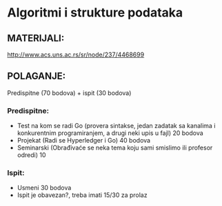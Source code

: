 # Algoritmi i strukture podataka

## MATERIJALI:
http://www.acs.uns.ac.rs/sr/node/237/4468699

## POLAGANJE:
Predispitne (70 bodova) + ispit (30 bodova)

### Predispitne:
- Test na kom se radi Go (provera sintakse, jedan zadatak sa kanalima i konkurentnim programiranjem, a drugi neki upis u fajl) 20 bodova
- Projekat (Radi se Hyperledger i Go) 40 bodova
- Seminarski (Obrađivaće se neka tema koju sami smislimo ili profesor odredi) 10


### Ispit:
- Usmeni 30 bodova
- Ispit je obavezan?, treba imati 15/30 za prolaz

